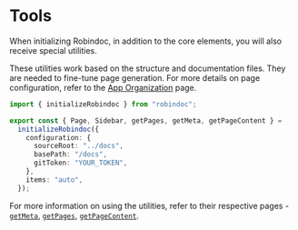 # Tools

When initializing Robindoc, in addition to the core elements, you will also receive special utilities.

These utilities work based on the structure and documentation files. They are needed to fine-tune page generation. For more details on page configuration, refer to the [App Organization](../../01-getting-started/04-app-organization.md) page.

```ts filename="app/docs/robindoc.ts"
import { initializeRobindoc } from "robindoc";

export const { Page, Sidebar, getPages, getMeta, getPageContent } =
  initializeRobindoc({
    configuration: {
      sourceRoot: "../docs",
      basePath: "/docs",
      gitToken: "YOUR_TOKEN",
    },
    items: "auto",
  });
```

For more information on using the utilities, refer to their respective pages - [`getMeta`](./get-meta.md), [`getPages`](./get-pages.md), [`getPageContent`](./get-page-content.md).
